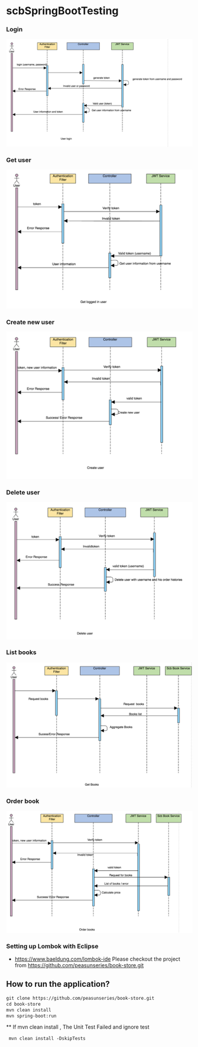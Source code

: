 # scbSpringBootTesting

### Login
<img src="images/login.png"/>

### Get user
<img src="images/getuser.png"/>

### Create new user
<img src="images/newuser.png"/>

### Delete user
<img src="images/deleteuser.png"/>

### List books
<img src="images/listbook.png"/>

### Order book
<img src="images/orderbook.png"/>

### Setting up Lombok with Eclipse

- https://www.baeldung.com/lombok-ide
Please checkout the project from 
https://github.com/peasunseries/book-store.git

## How to run the application?
~~~
git clone https://github.com/peasunseries/book-store.git
cd book-store
mvn clean install
mvn spring-boot:run

~~~


** If mvn clean install , The Unit Test Failed and ignore test

~~~
 mvn clean install -DskipTests
~~~
